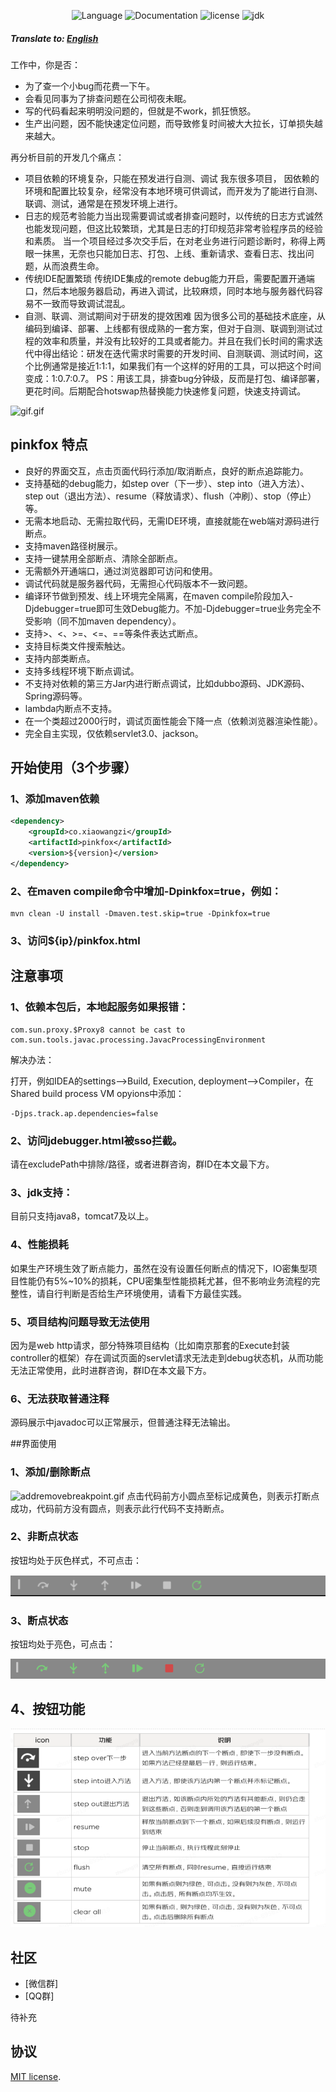 <div align="center">

![Language](https://img.shields.io/badge/language-java-brightgreen)
![Documentation](https://img.shields.io/badge/documentation-yes-brightgreen)
![license](https://img.shields.io/badge/license-MIT-brightgreen)
![jdk](https://img.shields.io/badge/JDK-8-brightgreen)
</div>

##### Translate to: [English](README_en.md)

工作中，你是否：
- 为了查一个小bug而花费一下午。
- 会看见同事为了排查问题在公司彻夜未眠。
- 写的代码看起来明明没问题的，但就是不work，抓狂愤怒。
- 生产出问题，因不能快速定位问题，而导致修复时间被大大拉长，订单损失越来越大。

再分析目前的开发几个痛点：

- 项目依赖的环境复杂，只能在预发进行自测、调试
我东很多项目， 因依赖的环境和配置比较复杂，经常没有本地环境可供调试，而开发为了能进行自测、联调、测试，通常是在预发环境上进行。
- 日志的规范考验能力当出现需要调试或者排查问题时，以传统的日志方式诚然也能发现问题，但这比较繁琐，尤其是日志的打印规范非常考验程序员的经验和素质。 当一个项目经过多次交手后，在对老业务进行问题诊断时，称得上两眼一抹黑，无奈也只能加日志、打包、上线、重新请求、查看日志、找出问题，从而浪费生命。
- 传统IDE配置繁琐
传统IDE集成的remote debug能力开启，需要配置开通端口，然后本地服务器启动，再进入调试，比较麻烦，同时本地与服务器代码容易不一致而导致调试混乱。
- 自测、联调、测试期间对于研发的提效困难
  因为很多公司的基础技术底座，从编码到编译、部署、上线都有很成熟的一套方案，但对于自测、联调到测试过程的效率和质量，并没有比较好的工具或者能力。并且在我们长时间的需求迭代中得出结论：研发在迭代需求时需要的开发时间、自测联调、测试时间，这个比例通常是接近1:1:1，如果我们有一个这样的好用的工具，可以把这个时间变成：1:0.7:0.7。
  PS：用该工具，排查bug分钟级，反而是打包、编译部署，更花时间。后期配合hotswap热替换能力快速修复问题，快速支持调试。


![gif.gif](docs/pinkfox.gif)

## pinkfox 特点

- 良好的界面交互，点击页面代码行添加/取消断点，良好的断点追踪能力。
- 支持基础的debug能力，如step over（下一步）、step into（进入方法）、step out（退出方法）、resume（释放请求）、flush（冲刷）、stop（停止）等。
- 无需本地启动、无需拉取代码，无需IDE环境，直接就能在web端对源码进行断点。
- 支持maven路径树展示。
- 支持一键禁用全部断点、清除全部断点。
- 无需额外开通端口，通过浏览器即可访问和使用。
- 调试代码就是服务器代码，无需担心代码版本不一致问题。
- 编译环节做到预发、线上环境完全隔离，在maven compile阶段加入-Djdebugger=true即可生效Debug能力。不加-Djdebugger=true业务完全不受影响（同不加maven dependency）。
- 支持>、<、>=、<=、==等条件表达式断点。
- 支持目标类文件搜索触达。
- 支持内部类断点。
- 支持多线程环境下断点调试。
- 不支持对依赖的第三方Jar内进行断点调试，比如dubbo源码、JDK源码、Spring源码等。
- lambda内断点不支持。
- 在一个类超过2000行时，调试页面性能会下降一点（依赖浏览器渲染性能）。
- 完全自主实现，仅依赖servlet3.0、jackson。



  
## 开始使用（3个步骤）

### 1、添加maven依赖
```xml
<dependency>
    <groupId>co.xiaowangzi</groupId>
    <artifactId>pinkfox</artifactId>
    <version>${version}</version>
</dependency>
```
### 2、在maven compile命令中增加-Dpinkfox=true，例如：
```text
mvn clean -U install -Dmaven.test.skip=true -Dpinkfox=true
```

### 3、访问${ip}/pinkfox.html

## 注意事项
### 1、依赖本包后，本地起服务如果报错：
```text
com.sun.proxy.$Proxy8 cannot be cast to com.sun.tools.javac.processing.JavacProcessingEnvironment
```
解决办法：

打开，例如IDEA的settings–>Build, Execution, deployment–>Compiler，在Shared build process VM opyions中添加：
```text
-Djps.track.ap.dependencies=false
```

### 2、访问jdebugger.html被sso拦截。
请在excludePath中排除/路径，或者进群咨询，群ID在本文最下方。

### 3、jdk支持：
目前只支持java8，tomcat7及以上。
 

### 4、性能损耗
如果生产环境生效了断点能力，虽然在没有设置任何断点的情况下，IO密集型项目性能仍有5%~10%的损耗，CPU密集型性能损耗尤甚，但不影响业务流程的完整性，请自行判断是否给生产环境使用，请看下方最佳实践。
### 5、项目结构问题导致无法使用
因为是web http请求，部分特殊项目结构（比如南京那套的Execute封装controller的框架）存在调试页面的servlet请求无法走到debug状态机，从而功能无法正常使用，此时进群咨询，群ID在本文最下方。
### 6、无法获取普通注释
源码展示中javadoc可以正常展示，但普通注释无法输出。

##界面使用

### 1、添加/删除断点
![addremovebreakpoint.gif](docs/addremovebreakpoint.gif)
点击代码前方小圆点至标记成黄色，则表示打断点成功，代码前方没有圆点，则表示此行代码不支持断点。

### 2、非断点状态
按钮均处于灰色样式，不可点击：

![img_1.png](docs/img_1.png)

### 3、断点状态
按钮均处于亮色，可点击：

![img_2.png](docs/img_2.png)


## 4、按钮功能
![img.png](docs/img.png)

## 社区
- [微信群]
- [QQ群]

待补充

## 协议
[MIT license](./LICENSE).
